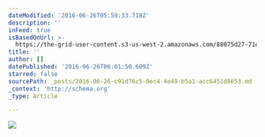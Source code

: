```yaml
---
dateModified: '2016-06-26T05:59:33.718Z'
description: ''
inFeed: true
isBasedOnUrl: >-
  https://the-grid-user-content.s3-us-west-2.amazonaws.com/88075d27-71e9-4ab2-b153-9aefa143520f.jpg
title: ''
author: []
datePublished: '2016-06-26T06:01:50.609Z'
starred: false
sourcePath: _posts/2016-06-26-c91d76c5-0ec4-4e49-b5a1-acc6451d8653.md
_context: 'http://schema.org'
_type: Article

---
```

![](https://the-grid-user-content.s3-us-west-2.amazonaws.com/88075d27-71e9-4ab2-b153-9aefa143520f.jpg)